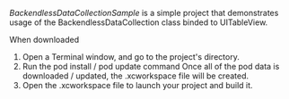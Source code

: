 *BackendlessDataCollectionSample* is a simple project that demonstrates usage of the BackendlessDataCollection class binded to UITableView.

When downloaded
1. Open a Terminal window, and go to the project's directory.
2. Run the pod install / pod update command
Once all of the pod data is downloaded / updated, the .xcworkspace file will be created.
3. Open the .xcworkspace file to launch your project and build it.
